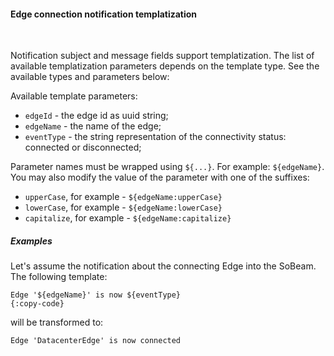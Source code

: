 #### Edge connection notification templatization

<div class="divider"></div>
<br/>

Notification subject and message fields support templatization.
The list of available templatization parameters depends on the template type.
See the available types and parameters below:

Available template parameters:

* `edgeId` - the edge id as uuid string;
* `edgeName` - the name of the edge;
* `eventType` - the string representation of the connectivity status: connected or disconnected;

Parameter names must be wrapped using `${...}`. For example: `${edgeName}`.
You may also modify the value of the parameter with one of the suffixes:

* `upperCase`, for example - `${edgeName:upperCase}`
* `lowerCase`, for example - `${edgeName:lowerCase}`
* `capitalize`, for example - `${edgeName:capitalize}`

<div class="divider"></div>

##### Examples

Let's assume the notification about the connecting Edge into the SoBeam.
The following template:

```text
Edge '${edgeName}' is now ${eventType}
{:copy-code}
```

will be transformed to:

```text
Edge 'DatacenterEdge' is now connected
```

<br/>

<br>
<br>
